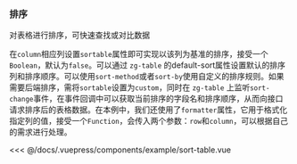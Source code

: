 ### 排序
对表格进行排序，可快速查找或对比数据

<example-sort-table></example-sort-table>
在`column`相应列设置`sortable`属性即可实现以该列为基准的排序，接受一个`Boolean`，默认为`false`。可以通过 `zg-table` 的default-sort属性设置默认的排序列和排序顺序。可以使用`sort-method`或者`sort-by`使用自定义的排序规则。如果需要后端排序，需将`sortable`设置为`custom`，同时在 `zg-table` 上监听`sort-change`事件，在事件回调中可以获取当前排序的字段名和排序顺序，从而向接口请求排序后的表格数据。在本例中，我们还使用了`formatter`属性，它用于格式化指定列的值，接受一个`Function`，会传入两个参数：`row`和`column`，可以根据自己的需求进行处理。

<<< @/docs/.vuepress/components/example/sort-table.vue